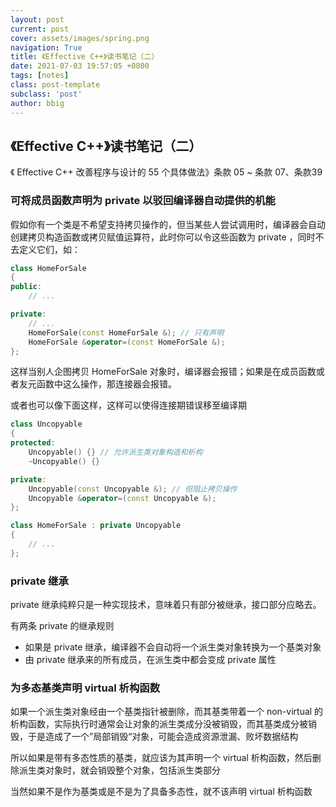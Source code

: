 ```yaml
---
layout: post
current: post
cover: assets/images/spring.png
navigation: True
title: 《Effective C++》读书笔记（二）
date: 2021-07-03 19:57:05 +0800
tags: [notes]
class: post-template
subclass: 'post'
author: bbig
---
```


##  《Effective C++》读书笔记（二）

《 Effective C++ 改善程序与设计的 55 个具体做法》条款 05 ~ 条款 07、条款39



### 可将成员函数声明为 private 以驳回编译器自动提供的机能

假如你有一个类是不希望支持拷贝操作的，但当某些人尝试调用时，编译器会自动创建拷贝构造函数或拷贝赋值运算符，此时你可以令这些函数为 private ，同时不去定义它们，如：

``` c++
class HomeForSale
{
public:
    // ...

private:
    // ...
    HomeForSale(const HomeForSale &); // 只有声明
    HomeForSale &operator=(const HomeForSale &);
};
```

这样当别人企图拷贝 HomeForSale 对象时，编译器会报错；如果是在成员函数或者友元函数中这么操作，那连接器会报错。

或者也可以像下面这样，这样可以使得连接期错误移至编译期

``` c++
class Uncopyable
{
protected:
    Uncopyable() {} // 允许派生类对象构造和析构
    ~Uncopyable() {}

private:
    Uncopyable(const Uncopyable &); // 但阻止拷贝操作
    Uncopyable &operator=(const Uncopyable &);
};

class HomeForSale : private Uncopyable
{
    // ...
};
```



### private 继承

private 继承纯粹只是一种实现技术，意味着只有部分被继承，接口部分应略去。

有两条 private 的继承规则

+ 如果是 private 继承，编译器不会自动将一个派生类对象转换为一个基类对象
+ 由 private 继承来的所有成员，在派生类中都会变成 private 属性



### 为多态基类声明 virtual 析构函数

如果一个派生类对象经由一个基类指针被删除，而其基类带着一个 non-virtual 的析构函数，实际执行时通常会让对象的派生类成分没被销毁，而其基类成分被销毁，于是造成了一个”局部销毁“对象，可能会造成资源泄漏、败坏数据结构

所以如果是带有多态性质的基类，就应该为其声明一个 virtual 析构函数，然后删除派生类对象时，就会销毁整个对象，包括派生类部分

当然如果不是作为基类或是不是为了具备多态性，就不该声明 virtual 析构函数
